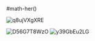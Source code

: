 #math-her()

![q8ujVXgXRE](https://user-images.githubusercontent.com/77247784/174464086-39848908-06dd-4dca-95fd-1850fedf742f.png)

![D56G7T8WzO](https://user-images.githubusercontent.com/77247784/174464100-39692ec0-f769-481f-a8bc-7e6af7bbc4b9.png)
![y39GbEu2LG](https://user-images.githubusercontent.com/77247784/174464106-0cd08043-fcf9-4acf-96d2-71a59df416e1.png)
